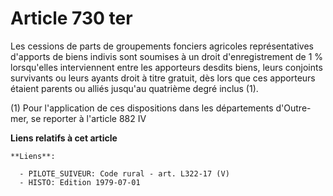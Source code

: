 # Article 730 ter

Les cessions de parts de groupements fonciers agricoles représentatives d'apports de biens indivis sont soumises à un droit
d'enregistrement de 1 % lorsqu'elles interviennent entre les apporteurs desdits biens, leurs conjoints survivants ou leurs
ayants droit à titre gratuit, dès lors que ces apporteurs étaient parents ou alliés jusqu'au quatrième degré inclus (1).

(1) Pour l'application de ces dispositions dans les départements d'Outre-mer, se reporter à l'article 882 IV

**Liens relatifs à cet article**

	**Liens**:

	  - PILOTE_SUIVEUR: Code rural - art. L322-17 (V)
	  - HISTO: Edition 1979-07-01

